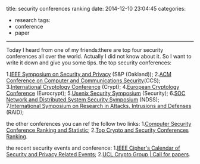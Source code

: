 title: security conferences ranking
date: 2014-12-10 23:04:45
categories: 
- research
tags:
- conference
- paper
---

Today I heard from one of my friends:there are top four security conferences all over the world. Actually I did not know about it. So I want to write it down and give you some tips.
the top security conferences:

<!-- more -->

1.[IEEE Symposium on Security and Privacy](http://www.ieee-security.org/TC/SP-Index.html) (S&P (Oakland));
2.[ACM Conference on Computer and Communications Security](http://www.acm.org/sigs/sigsac/ccs/)(CCS);
3.[International Cryptology Conference](http://www.iacr.org/conferences/) (Crypt);
4.[European Cryptology Conference](http://www.iacr.org/conferences/) (Eurocrypt);
5.[Usenix Security Symposium](https://www.usenix.org/conferences/byname/108) (Security);
6.[SOC Network and Distributed System Security Symposium](http://www.isoc.org/isoc/conferences/ndss/) (NDSS);
7.[International Symposium on  Research in Attacks, Intrusions and Defenses](http://www.raid-symposium.org/) (RAID);

the other conferences you can ref the follow two links:
1.[Computer Security Conference Ranking and Statistic](http://faculty.cs.tamu.edu/guofei/sec_conf_stat.htm);
2.[Top Crypto and Security Conferences Ranking](http://icsd.i2r.a-star.edu.sg/staff/jianying/conference-ranking.html).

the recent security events and conference:
1.[IEEE Cipher's Calendar of Security and Privacy Related Events](http://www.ieee-security.org/Calendar/cipher-hypercalendar.html);
2.[UCL Crypto Group  | Call for papers](http://www.uclouvain.be/crypto/callforpapers/forthcoming).